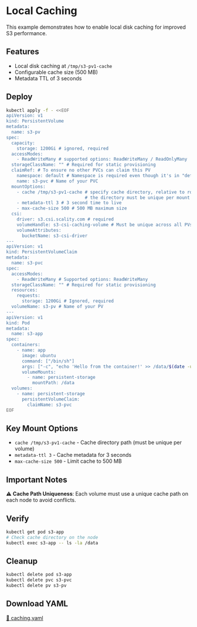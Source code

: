 # Local Caching

This example demonstrates how to enable local disk caching for improved S3 performance.

## Features

- Local disk caching at `/tmp/s3-pv1-cache`
- Configurable cache size (500 MB)
- Metadata TTL of 3 seconds

## Deploy

```bash
kubectl apply -f - <<EOF
apiVersion: v1
kind: PersistentVolume
metadata:
  name: s3-pv
spec:
  capacity:
    storage: 1200Gi # ignored, required
  accessModes:
    - ReadWriteMany # supported options: ReadWriteMany / ReadOnlyMany
  storageClassName: "" # Required for static provisioning
  claimRef: # To ensure no other PVCs can claim this PV
    namespace: default # Namespace is required even though it's in "default" namespace.
    name: s3-pvc # Name of your PVC
  mountOptions:
    - cache /tmp/s3-pv1-cache # specify cache directory, relative to root host filesystem
                              # the directory must be unique per mount on a host
    - metadata-ttl 3 # 3 second time to live
    - max-cache-size 500 # 500 MB maximum size
  csi:
    driver: s3.csi.scality.com # required
    volumeHandle: s3-csi-caching-volume # Must be unique across all PVs
    volumeAttributes:
      bucketName: s3-csi-driver
---
apiVersion: v1
kind: PersistentVolumeClaim
metadata:
  name: s3-pvc
spec:
  accessModes:
    - ReadWriteMany # Supported options: ReadWriteMany
  storageClassName: "" # Required for static provisioning
  resources:
    requests:
      storage: 1200Gi # Ignored, required
  volumeName: s3-pv # Name of your PV
---
apiVersion: v1
kind: Pod
metadata:
  name: s3-app
spec:
  containers:
    - name: app
      image: ubuntu
      command: ["/bin/sh"]
      args: ["-c", "echo 'Hello from the container!' >> /data/$(date -u).txt; tail -f /dev/null"]
      volumeMounts:
        - name: persistent-storage
          mountPath: /data
  volumes:
    - name: persistent-storage
      persistentVolumeClaim:
        claimName: s3-pvc
EOF
```

## Key Mount Options

- `cache /tmp/s3-pv1-cache` - Cache directory path (must be unique per volume)
- `metadata-ttl 3` - Cache metadata for 3 seconds
- `max-cache-size 500` - Limit cache to 500 MB

## Important Notes

⚠️ **Cache Path Uniqueness**: Each volume must use a unique cache path on each node to avoid conflicts.

## Verify

```bash
kubectl get pod s3-app
# Check cache directory on the node
kubectl exec s3-app -- ls -la /data
```

## Cleanup

```bash
kubectl delete pod s3-app
kubectl delete pvc s3-pvc
kubectl delete pv s3-pv
```

## Download YAML

[📁 caching.yaml](assets/caching.yaml)

